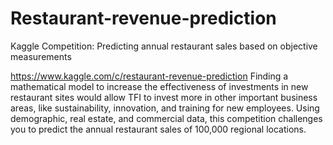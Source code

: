 # Restaurant-revenue-prediction
Kaggle Competition: Predicting annual restaurant sales based on objective measurements

https://www.kaggle.com/c/restaurant-revenue-prediction
Finding a mathematical model to increase the effectiveness of investments in new restaurant sites would allow TFI to invest more in other important business areas, like sustainability, innovation, and training for new employees. Using demographic, real estate, and commercial data, this competition challenges you to predict the annual restaurant sales of 100,000 regional locations.
